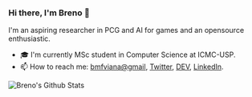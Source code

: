 ### Hi there, I'm Breno 👋

I'm an aspiring researcher in PCG and AI for games and an opensource enthusiastic.

<!--
**brenov/brenov** is a ✨ _special_ ✨ repository because its `README.md` (this file) appears on your GitHub profile.

Here are some ideas to get you started:

- 🔭 I’m currently working on ...
- 🌱 I’m currently learning ...
- 👯 I’m looking to collaborate on ...
- 🤔 I’m looking for help with ...
- 💬 Ask me about ...

- 😄 Pronouns: ...
- ⚡ Fun fact: ...
-->

- 🎓 I'm currently MSc student in Computer Science at ICMC-USP.
- 📫 How to reach me: [bmfviana@gmail](mailto:bmfviana@gmail), [Twitter](https://twitter.com/brenomfviana), [DEV](https://dev.to/brenov), [LinkedIn](https://www.linkedin.com/in/brenomfviana).

<!-- <p align="center">
  <img src="https://github-profile-trophy.vercel.app/?username=brenov&theme=graywhite" width="700" />
</p> -->


<img align="left" alt="Breno's Github Stats" src="https://github-readme-stats.vercel.app/api?username=brenov&theme=graywhite&count_private=true&show_icons=true" />

<!--
<img align="left" alt="Breno's Most Used Languages" src="https://github-readme-stats.vercel.app/api/top-langs?username=brenov&theme=graywhite&langs_count=8&count_private=true&show_icons=true&layout=compact" />
-->
